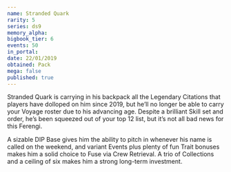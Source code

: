 ```yaml
---
name: Stranded Quark
rarity: 5
series: ds9
memory_alpha:
bigbook_tier: 6
events: 50
in_portal:
date: 22/01/2019
obtained: Pack
mega: false
published: true
---
```


Stranded Quark is carrying in his backpack all the Legendary Citations that players have dolloped on him since 2019, but he’ll no longer be able to carry your Voyage roster due to his advancing age. Despite a brilliant Skill set and order, he’s been squeezed out of your top 12 list, but it’s not all bad news for this Ferengi.

A sizable DIP Base gives him the ability to pitch in whenever his name is called on the weekend, and variant Events plus plenty of fun Trait bonuses makes him a solid choice to Fuse via Crew Retrieval. A trio of Collections and a ceiling of six makes him a strong long-term investment.
